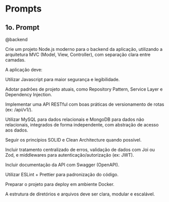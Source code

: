 # Prompts

## 1o. Prompt 

@backend

Crie um projeto Node.js moderno para o backend da aplicação, utilizando a arquitetura MVC (Model, View, Controller), com separação clara entre camadas.

A aplicação deve:

Utilizar Javascript para maior segurança e legibilidade.

Adotar padrões de projeto atuais, como Repository Pattern, Service Layer e Dependency Injection.

Implementar uma API RESTful com boas práticas de versionamento de rotas (ex: /api/v1/).

Utilizar MySQL para dados relacionais e MongoDB para dados não relacionais, integrados de forma independente, com abstração de acesso aos dados.

Seguir os princípios SOLID e Clean Architecture quando possível.

Incluir tratamento centralizado de erros, validação de dados com Joi ou Zod, e middlewares para autenticação/autorização (ex: JWT).

Incluir documentação da API com Swagger (OpenAPI).

Utilizar ESLint + Prettier para padronização do código.

Preparar o projeto para deploy em ambiente Docker.

A estrutura de diretórios e arquivos deve ser clara, modular e escalável.
